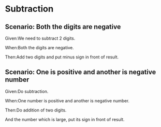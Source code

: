 # Subtraction

## Scenario: Both the digits are negative

Given:We need to subtract 2 digits.

When:Both the digits are negative.

Then:Add two digits and put minus sign in front of result.

## Scenario: One is positive and another is negative number

Given:Do subtraction.

When:One number is positive and another is negative number.

Then:Do addition of two digits.

And the number which is large, put its sign in front of result.
